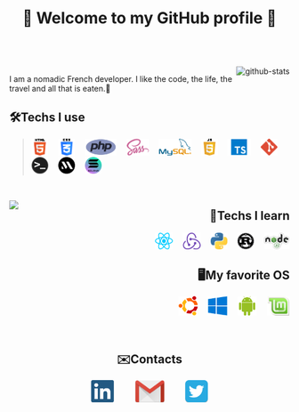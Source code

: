 <h1 align="center">👋 Welcome to my GitHub profile 👋<br><br></h1>

<br>
<img alt="github-stats" align="right" src="https://github-readme-stats.vercel.app/api?username=Erwann-M&theme=onedark&show_icons=true" />

I am a nomadic French developer. I like the code, the life, the travel and all that is eaten.🍔

<h2>🛠Techs I use</h2>

><p>
>  <img alt="html" src="img/html.png" height=30 title="HTML" />
>  <img height="30" hspace="5"/>
>  <img alt="css" src="img/css.png" height=30 title="CSS" />
>  <img height="30" hspace="5"/>
>  <img alt="php" src="img/php.png" height=30 title="PHP" />
>  <img height="30" hspace="5"/>
>  <img alt="sass" src="img/sass.png" height=30 title="Sass" />
>  <img height="30" hspace="5"/>
>  <img alt="mysql" src="img/mysql.png" height=30 title="MySQL" />
>  <img height="30" hspace="5"/>
>  <img alt="javascript" src="img/js.png" height=30 title="JavaScript" />
>  <img height="30" hspace="5"/>
>  <img alt="typescript" src="img/typescript.png" height=30 title="TypeScript" />
>  <img height="30" hspace="5"/>
>  <img alt="git" src="img/git.png" height=30 title="Git" />
>  <img height="30" hspace="5"/>
>  <img alt="terminal" src="img/terminal.png" height="30" title="Terminal & CLI" />
>  <img height="30" hspace="5"/>
>  <img alt="metaplex" src="img/metaplex.png" height="30" title="Metaplex CLI" />
>  <img height="30" hspace="5"/>
>  <img alt="solana" src="img/solana.png" height="30" title="Solana CLI" />
>  <img height="30" hspace="5"/>
  <br>
</p>

<img align="left" src="https://github-readme-stats.vercel.app/api/top-langs/?username=Erwann-M&layout=compact&theme=onedark" height=200 />

<div align="right">
  <h2>🔬Techs I learn</h3>

  <p>
    <img alt="react" src="img/react.png" height=30 title="React" />
    <img height="30" hspace="5"/>
    <img alt="redux" src="img/redux.png" height=30 title="Redux" />
    <img height="30" hspace="5"/>
    <img alt="python" src="img/python.png" height=30 title="Python" />
    <img height="30" hspace="5"/>
    <img alt="rust" src="img/rust.png" height=30 title="Rust" />
    <img height="30" hspace="5"/>
    <img alt="node.js" src="img/node.png" height=30 title="Node.js" />
  </p>
</div>
<div align="right">
  <h2>🖥My favorite OS</h3>

  <p>
    <img alt="ubuntu" src="img/ubuntu.png" height=35 title="Ubuntu" />
    <img height="35" hspace="5"/>
    <img alt="windows" src="img/windows.png" height=35 title="Windows" />
    <img height="35" hspace="5"/>
    <img alt="android" src="img/android.png" height=35 title="Android" />
    <img height="35" hspace="5"/>
    <img alt="linuxmint" src="img/linuxmint.png" height=35 title="Linux Mint" />
  </p>
</div>

<br>

<div align="center">
  <h2>✉️Contacts</h2>

  <p>
    <a href="https://www.linkedin.com/in/erwann-martin-988b21158"><img alt="linkedIn" src="img/linkedin.png" height=40 /></a>
    <img height="35" hspace="15"/>
    <a href="mailto:erwann.martin.dev@gmail.com"><img title="erwann.martin.dev@gmail.com" alt="gmail" src="img/gmail.png" height=40 /></a>
    <img height="35" hspace="15"/>
    <a href="https://twitter.com/ErwannMartin3"><img alt="twitter" src="img/twitter.png" height=40 /></a>
  </p>
</div>

<!--START_SECTION:waka-->
<!--END_SECTION:waka-->

